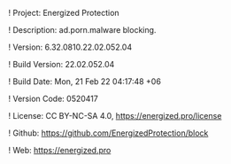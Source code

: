 ! Project: Energized Protection

! Description: ad.porn.malware blocking.

! Version: 6.32.0810.22.02.052.04

! Build Version: 22.02.052.04

! Build Date: Mon, 21 Feb 22 04:17:48 +06

! Version Code: 0520417

! License: CC BY-NC-SA 4.0, https://energized.pro/license

! Github: https://github.com/EnergizedProtection/block

! Web: https://energized.pro
